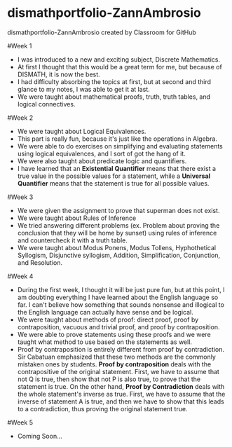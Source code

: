# dismathportfolio-ZannAmbrosio
dismathportfolio-ZannAmbrosio created by Classroom for GitHub

#Week 1
- I was introduced to a new and exciting subject, Discrete Mathematics.
- At first I thought that this would be a great term for me, but because of DISMATH, it is now the best.
- I had difficulty absorbing the topics at first, but at second and third glance to my notes, I was able to get it at last.
- We were taught about mathematical proofs, truth, truth tables, and logical connectives. 

#Week 2
- We were taught about Logical Equivalences.
- This part is really fun, because it's just like the operations in Algebra.
- We were able to do exercises on simplifying and evaluating statements using logical equivalences, and I sort of got the hang of it.
- We were also taught about predicate logic and quantifiers.
- I have learned that an **Existential Quantifier** means that there exist a true value in the possible values for a statement, while a **Universal Quantifier** means that the statement is true for all possible values.

#Week 3
- We were given the assignment to prove that superman does not exist.
- We were taught about Rules of Inference
- We tried answering different problems (ex. Problem about proving the conclusion that they will be home by sunset) using rules of inference and countercheck it with a truth table.
- We were taught about Modus Ponens, Modus Tollens, Hyphothetical Syllogism, Disjunctive syllogism, Addition, Simplification, Conjunction, and Resolution.

#Week 4
- During the first week, I thought it will be just pure fun, but at this point, I am doubting everything I have learned about the 
English language so far. I can't believe how something that sounds nonsense and illogical to the English language can actually have sense
and be logical.
- We were taught about methods of proof: direct proof, proof by contraposition, vacuous and trivial proof, and proof by contraposition.
- We were able to prove statements using these proofs and we were taught what method to use based on the statements as well.
- Proof by contraposition is entirely different from proof by contradiction. Sir Cabatuan emphasized that these two methods are the commonly
mistaken ones by students. **Proof by contraposition** deals with the contrapositive of the original statement. First, we have to assume that
not Q is true, then show that not P is also true, to prove that the statement is true. On the other hand, **Proof by Contradiction** deals with 
the whole statement's inverse as true. First, we have to assume that the inverse of statement A is true, and then we have to show that this 
leads to a contradiction, thus proving the original statement true.

#Week 5
- Coming Soon...
